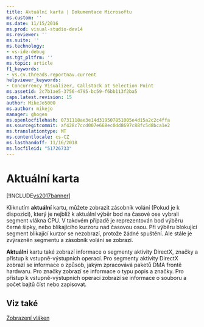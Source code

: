 ```yaml
---
title: Aktuální karta | Dokumentace Microsoftu
ms.custom: ''
ms.date: 11/15/2016
ms.prod: visual-studio-dev14
ms.reviewer: ''
ms.suite: ''
ms.technology:
- vs-ide-debug
ms.tgt_pltfrm: ''
ms.topic: article
f1_keywords:
- vs.cv.threads.reportnav.current
helpviewer_keywords:
- Concurrency Visualizer, Callstack at Selection Point
ms.assetid: 2c7b1ae5-3756-4795-bc59-f6bb113f2ba5
caps.latest.revision: 15
author: MikeJo5000
ms.author: mikejo
manager: ghogen
ms.openlocfilehash: 0731118ae3e14d319507851005e4d15a2c2c4ffa
ms.sourcegitcommit: af428c7ccd007e668ec0dd8697c88fc5d8bca1e2
ms.translationtype: MT
ms.contentlocale: cs-CZ
ms.lasthandoff: 11/16/2018
ms.locfileid: "51726733"
---
```

# <a name="current-tab"></a>Aktuální karta
[!INCLUDE[vs2017banner](../includes/vs2017banner.md)]

Kliknutím **aktuální** kartu, můžete zobrazit zásobník volání (Pokud je k dispozici), který je nejblíž k aktuální výběr bod na časové ose vybrali segment vlákna CPU.  V takovém případě je reprezentován bod výběru černé šipky, nebo blikajícího kurzoru nad časovou osou. Při výběru blokující segment blikající kurzor se nezobrazí, protože žádné spuštění. Ale stále je zvýrazněn segmentu a zásobník volání se zobrazí.  
  
 **Aktuální** kartu také zobrazí informace o segmenty aktivity DirectX, značky a přístup k vstupně-výstupních operací.  Pro segmenty aktivity DirectX zobrazí se informace o způsob, jakým zpracovává paketů DMA frontě hardwaru.  Pro značky zobrazí se informace o typu popis a značky.  Pro přístup k vstupně-výstupních operací zobrazí se informace o souboru a počet bajtů číst nebo zapisovat.  
  
## <a name="see-also"></a>Viz také  
 [Zobrazení vláken](../profiling/threads-view-parallel-performance.md)




